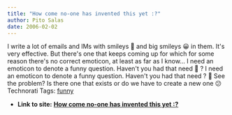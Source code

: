 ```yaml
---
title: "How come no-one has invented this yet :?"
author: Pito Salas
date: 2006-02-02
---
```


I write a lot of emails and IMs with smileys 🙂 and big smileys 😀 in them. It's
very effective. But there's one that keeps coming up for which for some reason
there's no correct emoticon, at least as far as I know… I need an emoticon to
denote a funny question. Haven't you had that need 🙂 ? I need an emoticon to
denote a funny question. Haven't you had that need ? 🙂  See the problem? Is
there one that exists or do we have to create a new one 😕 Technorati Tags:
[funny](<http://www.technorati.com/tag/funny>)


* **Link to site:** **[How come no-one has invented this yet :?](None)**
